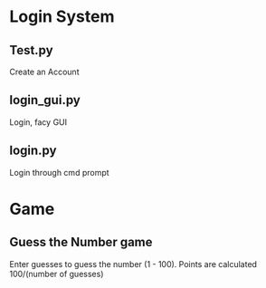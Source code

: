 # Login System
## Test.py
Create an Account
## login_gui.py
Login, facy GUI
## login.py
Login through cmd prompt

# Game
## Guess the Number game
Enter guesses to guess the number (1 - 100). Points are calculated 100/(number of guesses)